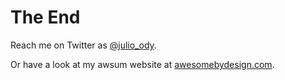 # The End

Reach me on Twitter as [@julio_ody](http://twitter.com/julio_ody).

Or have a look at my awsum website at [awesomebydesign.com](http://awesomebydesign.com/).